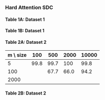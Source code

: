 ### Hard Attention SDC


#### Table 1A: Dataset 1 


#### Table 1B: Dataset 1 


#### Table 2A: Dataset 2

| m \ size |  100  | 500 | 2000 | 10000 |
| --       | ----  | --  | ---- | ----- |
| 5 |  99.8   | 99.7  |  100 |   99.8 |    
| 100 |    |  67.7    | 66.0   | 94.2  | 95.2 |   
| 2000 | | | |  |



#### Table 2B: Dataset 2

